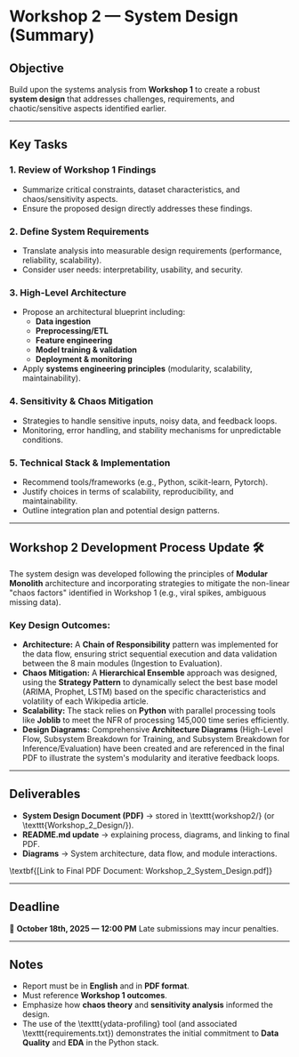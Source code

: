 # Workshop 2 — System Design (Summary)

## Objective
Build upon the systems analysis from **Workshop 1** to create a robust **system design** that addresses challenges, requirements, and chaotic/sensitive aspects identified earlier.

---

## Key Tasks

### 1. Review of Workshop 1 Findings
- Summarize critical constraints, dataset characteristics, and chaos/sensitivity aspects.
- Ensure the proposed design directly addresses these findings.

### 2. Define System Requirements
- Translate analysis into measurable design requirements (performance, reliability, scalability).
- Consider user needs: interpretability, usability, and security.

### 3. High-Level Architecture
- Propose an architectural blueprint including:
  - **Data ingestion**
  - **Preprocessing/ETL**
  - **Feature engineering**
  - **Model training & validation**
  - **Deployment & monitoring**
- Apply **systems engineering principles** (modularity, scalability, maintainability).

### 4. Sensitivity & Chaos Mitigation
- Strategies to handle sensitive inputs, noisy data, and feedback loops.
- Monitoring, error handling, and stability mechanisms for unpredictable conditions.

### 5. Technical Stack & Implementation
- Recommend tools/frameworks (e.g., Python, scikit-learn, Pytorch).
- Justify choices in terms of scalability, reproducibility, and maintainability.
- Outline integration plan and potential design patterns.

---

## **Workshop 2 Development Process Update** 🛠️

The system design was developed following the principles of **Modular Monolith** architecture and incorporating strategies to mitigate the non-linear "chaos factors" identified in Workshop 1 (e.g., viral spikes, ambiguous missing data).

### Key Design Outcomes:

* **Architecture:** A **Chain of Responsibility** pattern was implemented for the data flow, ensuring strict sequential execution and data validation between the 8 main modules (Ingestion to Evaluation).
* **Chaos Mitigation:** A **Hierarchical Ensemble** approach was designed, using the **Strategy Pattern** to dynamically select the best base model (ARIMA, Prophet, LSTM) based on the specific characteristics and volatility of each Wikipedia article.
* **Scalability:** The stack relies on **Python** with parallel processing tools like **Joblib** to meet the NFR of processing 145,000 time series efficiently.
* **Design Diagrams:** Comprehensive **Architecture Diagrams** (High-Level Flow, Subsystem Breakdown for Training, and Subsystem Breakdown for Inference/Evaluation) have been created and are referenced in the final PDF to illustrate the system's modularity and iterative feedback loops.

---

## Deliverables

- **System Design Document (PDF)** → stored in \texttt{workshop2/} (or \texttt{Workshop\_2\_Design/}).
- **README.md update** → explaining process, diagrams, and linking to final PDF.
- **Diagrams** → System architecture, data flow, and module interactions.

\textbf{[Link to Final PDF Document: Workshop\_2\_System\_Design.pdf]}

---

## Deadline
📅 **October 18th, 2025 — 12:00 PM**
Late submissions may incur penalties.

---

## Notes
- Report must be in **English** and in **PDF format**.
- Must reference **Workshop 1 outcomes**.
- Emphasize how **chaos theory** and **sensitivity analysis** informed the design.
- The use of the \texttt{ydata-profiling} tool (and associated \texttt{requirements.txt}) demonstrates the initial commitment to **Data Quality** and **EDA** in the Python stack.